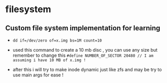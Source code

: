 # filesystem

## Custom file system implementation for learning

* ```dd if=/dev/zero of=x.img bs=1M count=10```

- used this command to create a 10 mb disc , you can use any size but remember to change this
```#define NUMBER_OF_SECTOR 20480 // I am assuming i have 10 MB of x.img !```

- after this i will try to make inode dynamic just like zfs and may be try to use main args for ease !

